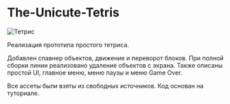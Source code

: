 # The-Unicute-Tetris
![Тетрис](https://user-images.githubusercontent.com/59263802/121041151-12b19c00-c7e5-11eb-8542-6ad9ccc19826.gif)

Реализация прототипа простого тетриса. 

Добавлен спавнер объектов, движение и переворот блоков. При полной сборки линии реализовано удаление объектов 
с экрана. Также описаны простой UI, главное меню, меню паузы и меню Game Over. 

Все ассеты были взяты из свободных источников. Код основан на туториале.

